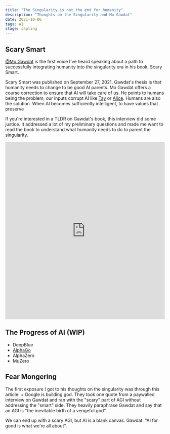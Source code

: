 ```yaml
---
title: "The Singularity is not the end for humanity"
description: "Thoughts on the Singularity and Mo Gawdat"
date: 2021-10-06
tags: AI
stage: sapling
---
```


## Scary Smart

[@Mo Gawdat](https://www.mogawdat.com/) is the first voice I've heard speaking about a path to successfully integrating humanity into the singularity era in his book, Scary Smart.

Scary Smart was published on September 27, 2021. Gawdat's thesis is that humanity needs to change
to be good AI parents. Mo Gawdat offers a course correction to ensure that AI will take care of us.
He points to humans being the problem; our inputs corrupt AI like [Tay](https://en.wikipedia.org/wiki/Tay_(bot)) or [Alice](https://techcrunch.com/2017/10/24/another-ai-chatbot-shown-spouting-offensive-views/). 
Humans are also the solution. When AI becomes sufficiently intelligent, to have values that preserve  

If you're interested in a TLDR on Gawdat's book, this interview did some justice. It addressed a lot of my preliminary questions and made me want to read the book to understand what humanity needs to do to parent the singularity. 

<iframe width="100%" height="560" src="https://www.youtube.com/embed/cc6KgUifWRw" title="YouTube video player" frameborder="0" allow="accelerometer; autoplay; clipboard-write; encrypted-media; gyroscope; picture-in-picture" allowfullscreen></iframe>

## The Progress of AI (WIP)

- DeepBlue
- [AlphaGo](https://youtu.be/WXuK6gekU1Y)
- AlphaZero
- MuZero

## Fear Mongering

The first exposure I got to his thoughts on the singularity was through this article: + Google is building god. They took one quote from a paywalled interview on Gawdat and ran with the "scary" part of AGI without addressing the "smart" side. They heavily paraphrase Gawdat and say that an AGI is "the inevitable birth of a vengeful god".

We can end up with a scary AGI, but AI is a blank canvas. Gawdat: "AI for good is what we're all about".
